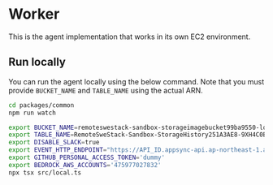 # Worker

This is the agent implementation that works in its own EC2 environment.

## Run locally

You can run the agent locally using the below command. Note that you must provide `BUCKET_NAME` and `TABLE_NAME` using the actual ARN. 

```sh
cd packages/common
npm run watch
```

```sh
export BUCKET_NAME=remoteswestack-sandbox-storageimagebucket99ba9550-lqsrca5cnznn
export TABLE_NAME=RemoteSweStack-Sandbox-StorageHistory251A3AE8-9XH4C0BO957Q
export DISABLE_SLACK=true
export EVENT_HTTP_ENDPOINT="https://API_ID.appsync-api.ap-northeast-1.amazonaws.com"
export GITHUB_PERSONAL_ACCESS_TOKEN='dummy'
export BEDROCK_AWS_ACCOUNTS='475977027832'
npx tsx src/local.ts
```

